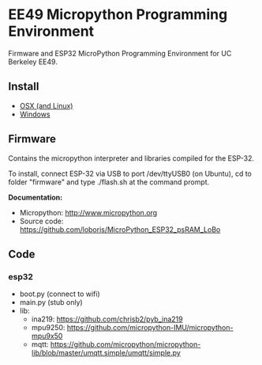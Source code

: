 # EE49 Micropython Programming Environment 

Firmware and ESP32 MicroPython Programming Environment for UC Berkeley EE49.

## Install

* [OSX (and Linux)](doc/osx.md)
* [Windows](doc/windows.md)

## Firmware
Contains the micropython interpreter and libraries compiled for the ESP-32.

To install, connect ESP-32 via USB to port /dev/ttyUSB0 (on Ubuntu), cd to folder "firmware" and type ./flash.sh at the command prompt.

__Documentation:__

* Micropython: http://www.micropython.org
* Source code: https://github.com/loboris/MicroPython_ESP32_psRAM_LoBo

## Code

### esp32

* boot.py (connect to wifi)
* main.py (stub only)
* lib:
	* ina219: https://github.com/chrisb2/pyb_ina219
	* mpu9250: https://github.com/micropython-IMU/micropython-mpu9x50
	* mqtt: https://github.com/micropython/micropython-lib/blob/master/umqtt.simple/umqtt/simple.py

